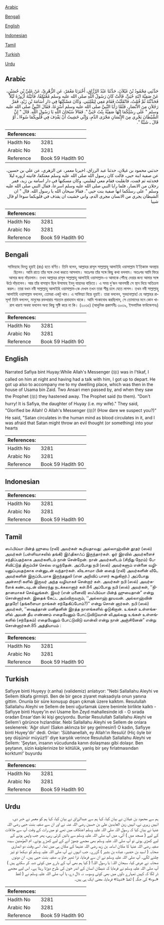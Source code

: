 [Arabic](#arabic)

[Bengali](#bengali)

[English](#english)

[Indonesian](#indonesian)

[Tamil](#tamil)

[Turkish](#turkish)

[Urdu](#urdu)

## Arabic


<div dir="rtl" lang="ar" style={{fontSize:'larger',backgroundColor:'#f8f9fa',padding:20}}>
حَدَّثَنِي مَحْمُودُ بْنُ غَيْلاَنَ، حَدَّثَنَا عَبْدُ الرَّزَّاقِ، أَخْبَرَنَا مَعْمَرٌ، عَنِ الزُّهْرِيِّ، عَنْ عَلِيِّ بْنِ حُسَيْنٍ، عَنْ صَفِيَّةَ ابْنَةِ حُيَىٍّ، قَالَتْ كَانَ رَسُولُ اللَّهِ صلى الله عليه وسلم مُعْتَكِفًا، فَأَتَيْتُهُ أَزُورُهُ لَيْلاً فَحَدَّثْتُهُ ثُمَّ قُمْتُ، فَانْقَلَبْتُ فَقَامَ مَعِي لِيَقْلِبَنِي‏.‏ وَكَانَ مَسْكَنُهَا فِي دَارِ أُسَامَةَ بْنِ زَيْدٍ، فَمَرَّ رَجُلاَنِ مِنَ الأَنْصَارِ، فَلَمَّا رَأَيَا النَّبِيَّ صلى الله عليه وسلم أَسْرَعَا، فَقَالَ النَّبِيُّ صلى الله عليه وسلم ‏"‏ عَلَى رِسْلِكُمَا إِنَّهَا صَفِيَّةُ بِنْتُ حُيَىٍّ ‏"‏‏.‏ فَقَالاَ سُبْحَانَ اللَّهِ يَا رَسُولَ اللَّهِ‏.‏ قَالَ ‏"‏ إِنَّ الشَّيْطَانَ يَجْرِي مِنَ الإِنْسَانِ مَجْرَى الدَّمِ، وَإِنِّي خَشِيتُ أَنْ يَقْذِفَ فِي قُلُوبِكُمَا سُوءًا ـ أَوْ قَالَ ـ شَيْئًا ‏"‏‏.‏
</div>
<div style={{backgroundColor:'#f8f9fa',padding:20, marginBottom: 10}}><table> <thead> <tr> <th>References:</th> <th></th> </tr> </thead> <tbody><tr><td>Hadith No</td><td>3281</td></tr><tr><td>Arabic No</td><td>3281</td></tr><tr><td>Reference</td><td>Book 59 Hadith 90</td></tr></tbody></table></div>


<div dir="rtl" lang="ar" style={{fontSize:'larger',backgroundColor:'#f8f9fa',padding:20}}>
حدثني محمود بن غيلان، حدثنا عبد الرزاق، اخبرنا معمر، عن الزهري، عن علي بن حسين، عن صفية ابنة حيى، قالت كان رسول الله صلى الله عليه وسلم معتكفا، فاتيته ازوره ليلا فحدثته ثم قمت، فانقلبت فقام معي ليقلبني. وكان مسكنها في دار اسامة بن زيد، فمر رجلان من الانصار، فلما رايا النبي صلى الله عليه وسلم اسرعا، فقال النبي صلى الله عليه وسلم " على رسلكما انها صفية بنت حيى ". فقالا سبحان الله يا رسول الله. قال " ان الشيطان يجري من الانسان مجرى الدم، واني خشيت ان يقذف في قلوبكما سوءا او قال شييا
</div>
<div style={{backgroundColor:'#f8f9fa',padding:20, marginBottom: 10}}><table> <thead> <tr> <th>References:</th> <th></th> </tr> </thead> <tbody><tr><td>Hadith No</td><td>3281</td></tr><tr><td>Arabic No</td><td>3281</td></tr><tr><td>Reference</td><td>Book 59 Hadith 90</td></tr></tbody></table></div>

## Bengali


<div dir="rtl" lang="bn" style={{fontSize:'larger',backgroundColor:'#f8f9fa',padding:20}}>
সাফিয়্যাহ বিনতু হুয়াই (রাঃ) হতে বর্ণিত। তিনি বলেন, আল্লাহর রাসূল সাল্লাল্লাহু আলাইহি ওয়াসাল্লাম ই‘তিকাফ অবস্থায় ছিলেন। আমি রাতে তাঁর সঙ্গে দেখা করতে আসলাম। অতঃপর তাঁর সঙ্গে কিছু কথা বললাম। অতঃপর আমি ফিরে আসার জন্য দাঁড়ালাম। তখন আল্লাহর রাসূল সাল্লাল্লাহু আলাইহি ওয়াসাল্লাম-ও আমাকে পৌঁছে দেয়ার জন্য আমার সঙ্গে উঠে দাঁড়ালেন। আর তাঁর বাসস্থান ছিল উসামাহ ইবনু যায়দের বাড়িতে। এ সময় দু’জন আনসারী সে স্থান দিয়ে অতিক্রম করল। তারা যখন নবী সাল্লাল্লাহু আলাইহি ওয়াসাল্লাম-কে দেখল তখন তারা শীঘ্র চলে যেতে লাগল। তখন নবী সাল্লাল্লাহু আলাইহি ওয়াসাল্লাম বললেন, তোমরা একটু থাম। এ সাফিয়্যা বিন্তে হুয়াই। তারা বললেন, সুবহানাল্লাহ! হে আল্লাহর রাসূল! তিনি বললেন, মানুষের রক্তধারায় শয়তান প্রবাহমান থাকে। আমি শংকাবোধ করছিলাম, সে তোমাদের মনে কোন খারাপ ধারণা অথবা বললেন অন্য কিছু সৃষ্টি করে না কি। (২০৩৫) (আধুনিক প্রকাশনীঃ ৩০৩৯, ইসলামিক ফাউন্ডেশনঃ)
</div>
<div style={{backgroundColor:'#f8f9fa',padding:20, marginBottom: 10}}><table> <thead> <tr> <th>References:</th> <th></th> </tr> </thead> <tbody><tr><td>Hadith No</td><td>3281</td></tr><tr><td>Arabic No</td><td>3281</td></tr><tr><td>Reference</td><td>Book 59 Hadith 90</td></tr></tbody></table></div>

## English


<div dir="ltr" lang="en" style={{fontSize:'larger',backgroundColor:'#f8f9fa',padding:20}}>
Narrated Safiya bint Huyay:While Allah's Messenger (ﷺ) was in I'tikaf, I called on him at night and having had a talk with him, I got up to depart. He got up also to accompany me to my dwelling place, which was then in the house of Usama bin Zaid. Two Ansari men passed by, and when they saw the Prophet (ﷺ) they hastened away. The Prophet said (to them). "Don't hurry! It is Safiya, the daughter of Huyay (i.e. my wife)." They said, "Glorified be Allah! O Allah's Messenger (ﷺ)! (How dare we suspect you?)" He said, "Satan circulates in the human mind as blood circulates in it, and I was afraid that Satan might throw an evil thought (or something) into your hearts
</div>
<div style={{backgroundColor:'#f8f9fa',padding:20, marginBottom: 10}}><table> <thead> <tr> <th>References:</th> <th></th> </tr> </thead> <tbody><tr><td>Hadith No</td><td>3281</td></tr><tr><td>Arabic No</td><td>3281</td></tr><tr><td>Reference</td><td>Book 59 Hadith 90</td></tr></tbody></table></div>

## Indonesian


<div dir="ltr" lang="id" style={{fontSize:'larger',backgroundColor:'#f8f9fa',padding:20}}>

</div>
<div style={{backgroundColor:'#f8f9fa',padding:20, marginBottom: 10}}><table> <thead> <tr> <th>References:</th> <th></th> </tr> </thead> <tbody><tr><td>Hadith No</td><td>3281</td></tr><tr><td>Arabic No</td><td>3281</td></tr><tr><td>Reference</td><td>Book 59 Hadith 90</td></tr></tbody></table></div>

## Tamil


<div dir="ltr" lang="ta" style={{fontSize:'larger',backgroundColor:'#f8f9fa',padding:20}}>
ஸஃபிய்யா பின்த் ஹுயை (ரலி) அவர்கள் கூறியதாவது: அல்லாஹ்வின் தூதர் (ஸல்) அவர்கள் (பள்ளிவாசலில் தங்கி) இஃதிகாஃப் இருந்தார்கள். ஓர் இரவில் அவர்களைச் சந்திப்பதற்காக அவர்களிடம் நான் சென்றேன். நான் அவர்களிடம் (சிறிது நேரம்) பேசிவிட்டுத் திரும்பிச் செல்ல எழுந்தேன். அப்போது நபி (ஸல்) அவர்களும் என்னை வழியனுப்புவதற்காக என்னுடன் வந்தார்கள். லிஉசாமா பின் ஸைத் (ரலி) அவர்களின் வீடே அவர்களின் இருப்பிடமாக இருந்ததுலி (என அறிவிப் பாளர் கூறுகிறார்.) அப்போது அன்சாரி களில் இருவர் அந்த வழியாகச் சென்றார் கள். அவர்கள் நபி (ஸல்) அவர்களைக் கண்டவுடன் விரைந்து நடக்கலானார் கள்.84 அப்போது நபி (ஸல்) அவர்கள், ‘‘நிதானமாகச் செல்லுங்கள். இவர் (என் மனைவி) ஸஃபிய்யா பின்த் ஹுயைதான்” என்று சொன்னார்கள். இதைக் கேட்ட அவ்விருவரும், ‘‘அல்லாஹ் தூயவன். அல்லாஹ்வின் தூதரே! (தங்களையா நாங்கள் சந்தேகிப்போம்?)” என்று சொன் னார்கள். நபி (ஸல்) அவர்கள், ‘‘ஷைத்தான் மனிதனின் இரத்த நாளங்களில் ஓடுகிறான். உங்கள் உள்ளங்களில் அவன் தீய எண்ணம் எதையேனும் போட்டுவிடுவான் லிஅல்லது உங்கள் உள்ளங்களில் (சந்தேகம்) எதையேனும் போட்டுவிடு வான்லி என்று நான் அஞ்சினேன்” என்று சொன்னார்கள்.85 அத்தியாயம் :
</div>
<div style={{backgroundColor:'#f8f9fa',padding:20, marginBottom: 10}}><table> <thead> <tr> <th>References:</th> <th></th> </tr> </thead> <tbody><tr><td>Hadith No</td><td>3281</td></tr><tr><td>Arabic No</td><td>3281</td></tr><tr><td>Reference</td><td>Book 59 Hadith 90</td></tr></tbody></table></div>

## Turkish


<div dir="ltr" lang="tr" style={{fontSize:'larger',backgroundColor:'#f8f9fa',padding:20}}>
Safiyye binti Huyeyy (r.anha) (validemiz) anlatıyor: "Nebi Sallallahu Aleyhi ve Sellem itikafa girmişti. Ben de bir gece ziyaret maksadıyla onun yanına gittim. Onunla bir süre konuşup dışarı çıkmak üzere kalktım. Resulullah Sallallahu Aleyhi ve Sellem de beni uğurlamak üzere benimle birlikte kalktı - Safiyye binti Huyey'in evi Usame İbn Zeyd mahallesinde idi - O sırada oradan Ensar'dan iki kişi geçiyordu. Bunlar Resulullah Sallallahu Aleyhi ve Sellem'i görünce hızlandılar. Nebi Sallallahu Aleyhi ve Sellem de onlara seslenerek: 'Ağır olun! (Sakın aklınıza bir şey gelmesin!) O kadın, Safiyye binti Huyey'dir' dedi. Onlar: 'Sübhanellah, ey Allah'ın Resulü! (Hiç öyle bir şey düşünür müyüz!)' diye karşılık verince Resulullah Sallallahu Aleyhi ve Sellem: 'Şeytan, insanın vücudunda kanın dolaşması gibi dolaşır. Ben şeytanın, sizin kalplerinize bir kötülük, yanlış bir şey fırlatmasından korktum!' buyurdu
</div>
<div style={{backgroundColor:'#f8f9fa',padding:20, marginBottom: 10}}><table> <thead> <tr> <th>References:</th> <th></th> </tr> </thead> <tbody><tr><td>Hadith No</td><td>3281</td></tr><tr><td>Arabic No</td><td>3281</td></tr><tr><td>Reference</td><td>Book 59 Hadith 90</td></tr></tbody></table></div>

## Urdu


<div dir="rtl" lang="ur" style={{fontSize:'larger',backgroundColor:'#f8f9fa',padding:20}}>
ہم سے محمود بن غیلان نے بیان کیا، کہا ہم سے عبدالرزاق نے بیان کیا، کہا ہم کو معمر نے خبر دی، انہیں زہری نے، انہیں زین العابدین علی بن حسین رضی اللہ عنہ نے اور ان سے صفیہ بنت حیی رضی اللہ عنہا نے بیان کیا کہ رسول اللہ صلی اللہ علیہ وسلم اعتکاف میں تھے تو میں رات کے وقت آپ سے ملاقات کے لیے ( مسجد میں ) آئی، میں آپ صلی اللہ علیہ وسلم سے باتیں کرتی رہی، پھر جب واپس ہونے کے لیے کھڑی ہوئی تو آپ صلی اللہ علیہ وسلم بھی مجھے چھوڑ آنے کے لیے کھڑے ہوئے۔ ام المؤمنین سیدہ صفیہ رضی اللہ عنہا کا مکان اسامہ بن زید رضی اللہ عنہما کے مکان ہی میں تھا۔ اسی وقت دو انصاری صحابہ ( اسید بن حضیر، عبادہ بن بشیر ) گزرے۔ جب انہوں نے آپ صلی اللہ علیہ وسلم کو دیکھا تو تیز چلنے لگے۔ آپ صلی اللہ علیہ وسلم نے ان سے فرمایا، ذرا ٹھہر جاؤ یہ صفیہ بنت حیی ہیں۔ ان دونوں صحابہ نے عرض کیا، سبحان اللہ: یا رسول اللہ! ( کیا ہم بھی آپ کے بارے میں کوئی شبہ کر سکتے ہیں ) آپ صلی اللہ علیہ وسلم نے فرمایا کہ شیطان انسان کے اندر خون کی طرح دوڑتا رہتا ہے۔ اس لیے مجھے ڈر لگا کہ کہیں تمہارے دلوں میں بھی کوئی وسوسہ نہ ڈال دے، یا آپ صلی اللہ علیہ وسلم نے ( لفظ «سوء» کی جگہ ) لفظ «شيئا» فرمایا، معنی ایک ہی ہیں۔
</div>
<div style={{backgroundColor:'#f8f9fa',padding:20, marginBottom: 10}}><table> <thead> <tr> <th>References:</th> <th></th> </tr> </thead> <tbody><tr><td>Hadith No</td><td>3281</td></tr><tr><td>Arabic No</td><td>3281</td></tr><tr><td>Reference</td><td>Book 59 Hadith 90</td></tr></tbody></table></div>